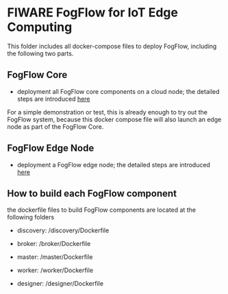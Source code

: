 # FIWARE FogFlow for IoT Edge Computing


This folder includes all docker-compose files to deploy FogFlow, including the following two parts.  

## FogFlow Core

- deployment all FogFlow core components on a cloud node; the detailed steps are introduced [here](https://fogflow.readthedocs.io/en/latest/setup.html)

For a simple demonstration or test, this is already enough to try out the FogFlow system, because this docker compose file will also launch an edge node as part of the FogFlow Core. 

## FogFlow Edge Node

- deployment a FogFlow edge node; the detailed steps are introduced [here](https://fogflow.readthedocs.io/en/latest/edge.html)

## How to build each FogFlow component

the dockerfile files to build FogFlow components are located at the following folders

- discovery: /discovery/Dockerfile
	
- broker: /broker/Dockerfile
	
- master: /master/Dockerfile
	
- worker: /worker/Dockerfile
	
- designer: /designer/Dockerfile

